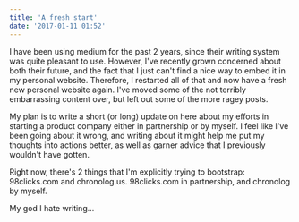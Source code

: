 ```yaml
---
title: 'A fresh start'
date: '2017-01-11 01:52'
---
```


I have been using medium for the past 2 years, since their writing system was quite pleasant to use. However, I've recently grown concerned about both their future, and the fact that I just can't find a nice way to embed it in my personal website. Therefore, I restarted all of that and now have a fresh new personal website again. I've moved some of the not terribly embarrassing content over, but left out some of the more ragey posts.

My plan is to write a short (or long) update on here about my efforts in starting a product company either in partnership or by myself. I feel like I've been going about it wrong, and writing about it might help me put my thoughts into actions better, as well as garner advice that I previously wouldn't have gotten.

Right now, there's 2 things that I'm explicitly trying to bootstrap: 98clicks.com and chronolog.us. 98clicks.com in partnership, and chronolog by myself.

My god I hate writing...